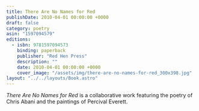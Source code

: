 ```yaml
---
title: There Are No Names for Red
publishDate: 2010-04-01 00:00:00 +0000
draft: false
category: poetry
asin: "1597094579"
editions:
  - isbn: 9781597094573
    binding: paperback
    publisher: "Red Hen Press"
    description: ""
    date: 2010-04-01 00:00:00 +0000
    cover_image: "/assets/img/there-are-no-names-for-red_300x398.jpg"
layout: "../../layouts/Book.astro"
---
```


_There Are No Names for Red_ is a collaborative work featuring the poetry of Chris Abani and the paintings of Percival Everett.

